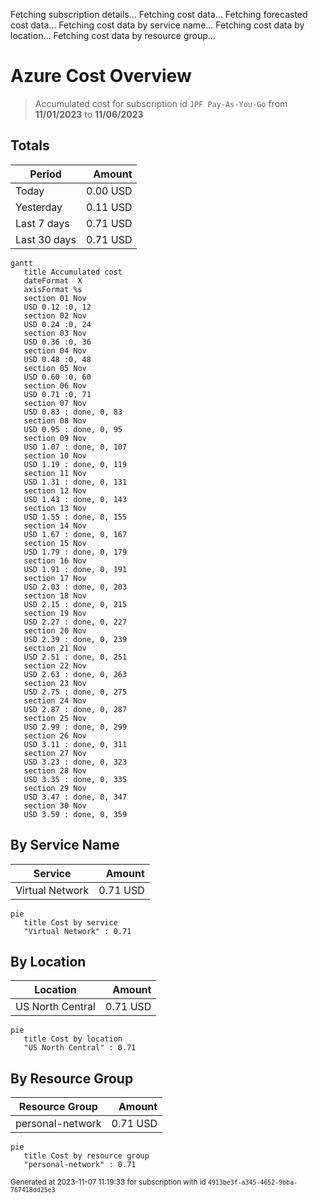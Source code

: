 Fetching subscription details...
Fetching cost data...
Fetching forecasted cost data...
Fetching cost data by service name...
Fetching cost data by location...
Fetching cost data by resource group...
# Azure Cost Overview

> Accumulated cost for subscription id `JPF Pay-As-You-Go` from **11/01/2023** to **11/06/2023**

## Totals

|Period|Amount|
|---|---:|
|Today|0.00 USD|
|Yesterday|0.11 USD|
|Last 7 days|0.71 USD|
|Last 30 days|0.71 USD|

```mermaid
gantt
   title Accumulated cost
   dateFormat  X
   axisFormat %s
   section 01 Nov
   USD 0.12 :0, 12
   section 02 Nov
   USD 0.24 :0, 24
   section 03 Nov
   USD 0.36 :0, 36
   section 04 Nov
   USD 0.48 :0, 48
   section 05 Nov
   USD 0.60 :0, 60
   section 06 Nov
   USD 0.71 :0, 71
   section 07 Nov
   USD 0.83 : done, 0, 83
   section 08 Nov
   USD 0.95 : done, 0, 95
   section 09 Nov
   USD 1.07 : done, 0, 107
   section 10 Nov
   USD 1.19 : done, 0, 119
   section 11 Nov
   USD 1.31 : done, 0, 131
   section 12 Nov
   USD 1.43 : done, 0, 143
   section 13 Nov
   USD 1.55 : done, 0, 155
   section 14 Nov
   USD 1.67 : done, 0, 167
   section 15 Nov
   USD 1.79 : done, 0, 179
   section 16 Nov
   USD 1.91 : done, 0, 191
   section 17 Nov
   USD 2.03 : done, 0, 203
   section 18 Nov
   USD 2.15 : done, 0, 215
   section 19 Nov
   USD 2.27 : done, 0, 227
   section 20 Nov
   USD 2.39 : done, 0, 239
   section 21 Nov
   USD 2.51 : done, 0, 251
   section 22 Nov
   USD 2.63 : done, 0, 263
   section 23 Nov
   USD 2.75 : done, 0, 275
   section 24 Nov
   USD 2.87 : done, 0, 287
   section 25 Nov
   USD 2.99 : done, 0, 299
   section 26 Nov
   USD 3.11 : done, 0, 311
   section 27 Nov
   USD 3.23 : done, 0, 323
   section 28 Nov
   USD 3.35 : done, 0, 335
   section 29 Nov
   USD 3.47 : done, 0, 347
   section 30 Nov
   USD 3.59 : done, 0, 359
```

## By Service Name

|Service|Amount|
|---|---:|
|Virtual Network|0.71 USD|

```mermaid
pie
   title Cost by service
   "Virtual Network" : 0.71
```

## By Location

|Location|Amount|
|---|---:|
|US North Central|0.71 USD|

```mermaid
pie
   title Cost by location
   "US North Central" : 0.71
```

## By Resource Group

|Resource Group|Amount|
|---|---:|
|personal-network|0.71 USD|

```mermaid
pie
   title Cost by resource group
   "personal-network" : 0.71
```

<sup>Generated at 2023-11-07 11:19:33 for subscription with id `4913be3f-a345-4652-9bba-767418dd25e3`</sup>
